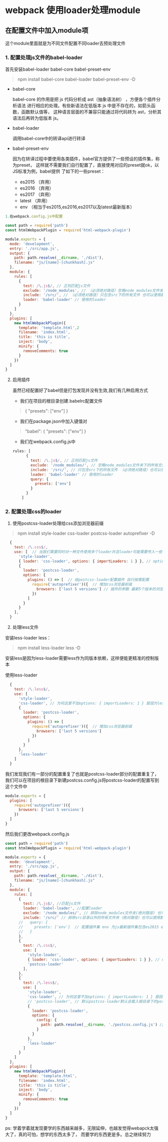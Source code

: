 # webpack 使用loader处理module
## 在配置文件中加入module项
这个module里面就是为不同文件配置不同loader去预处理文件

### 1. 配置处理js文件的babel-loader
首先安装babel-loader babel-core babel-preset-env
> npm install babel-core babel-loader babel-preset-env -D
* babel-core
    
    babel-core 的作用是把 js 代码分析成 ast（抽象语法树） ，方便各个插件分析语法
    进行相应的处理。有些新语法在低版本 js 中是不存在的，如箭头函数，函数默认值等，
    这种语言层面的不兼容只能通过将代码转为 ast，分析其语法后再转为低版本 js。
* babel-loader
    
    调用babel-core中的转译api进行转译
* babel-preset-env
    
    因为在转译过程中要使用各类插件，babel官方提供了一些预设的插件集，称为preset，
    这样就不需要我们自行配置了，直接使用对应的preset就ok，以JS标准为例，babel提供
    了如下的一些preset：
    * es2015  （弃用）
    * es2016  （弃用）
    * es2017  （弃用）
    * latest （弃用）
    * env （相当于es2015,es2016,es2017以及latest最新版本）
```javascript
1.在webpack.config.js中配置

const path = require('path')
const htmlWebpackPlugin = require('html-webpack-plugin')

module.exports = {
  mode: 'development',
  entry: './src/app.js',
  output: {
    path: path.resolve(__dirname, './dist'),
    filename: "js/[name]-[chunkhash].js"
  },
  module: {
    rules: [
      {
        test: /\.js$/, // 正则匹配js文件
        exclude: '/node_modules', // （必须绝对路径）忽略node_modules文件夹下的所有文件因为这个文件夹下的npm包不需要转译
        include: '/src/', // （必须绝对路径）只包含src下的所有文件 也可以使用数组包含多个路径
        loader: 'babel-loader' // 使用的loader
      }
    ]
  },
  plugins: [
    new htmlWebpackPlugin({
      template: 'template.html',2
      filename: 'index.html',
      title: 'this is title',
      inject: 'body',
      minify: {
        removeComments: true
      }
    })
  ]
}
```
2. 启用插件

    虽然已经配置好了babel但是打包发现并没有生效,我们有几种启用方式
    
    * 我们在项目的根目录创建.babelrc配置文件

    > { "presets": ["env"] }
    * 我们在package.json中加入键值对
    > "babel": {
          "presets": ["env"]
        }
    * 我们在webpack.config.js中
    ```javascript 
    rules: [
          {
            test: /\.js$/, // 正则匹配js文件
            exclude: '/node_modules/', // 忽略node_modules文件夹下的所有文件（必须绝对路径）也可以使用数组包含多个路径  因为这个文件夹下的npm包不需要转译
            include: '/src/', // 只包含src下的所有文件 （必须绝对路径）也可以使用数组包含多个路径
            loader: 'babel-loader' // 使用的loader
            query: {
              presets: ['env']
            }
          }
        ]
    ```
### 2. 配置处理css的loader

1. 使用postcss-loader处理给css添加浏览器前缀
> npm install style-loader css-loader postcss-loader autoprefixer -D
```javascript
  {
    test: /\.css$/,
    use: [  // 当我们需要同时对一种文件使用多个loader并且loader可能需要传入一些参数时，可以使用use: [] loader时从后往前依次处理
      'style-loader',
      { loader: 'css-loader', options: { importLoaders: 1 } }, // options就是参数 如果css文件使用了@import语法引入css打包后并不会经过postcss-loader importLoaders=1就是在指定css-loader处理后指定1个loader处理import进来的css因为我们后面只有一个postcss-loader所以css-loader处理完就会经过postcss-loader处理import进来的css
      {
        loader: 'postcss-loader',
        options: {
          plugins: () => [  // 给postcss-loader配置插件 自行按需配置
            require('autoprefixer')({  // 增加css浏览器前缀
              browsers: ['last 5 versions'] // 插件的参数 最新5个版本的浏览器
            })
          ]
        }
      }
    ],
  }
```
2. 处理less文件

安装less-loader less：
> npm install less-loader less -D

安装less是因为less-loader需要less作为同版本依赖，这样便能更精准的控制版本

使用less-loader
```javascript
  {
    test: /\.less$/,
    use: [
      'style-loader',
      'css-loader', // 为何这里不加options: { importLoaders: 1 } 是因为less已经将@import的内容已经处理了，所以当postcss-loader处理的时候也就没有@import
      {
        loader: 'postcss-loader',
        options: {
          plugins: () => [
            require('autoprefixer')({  // 增加css浏览器前缀
              browsers: ['last 5 versions']
            })
          ]
        }
      },
      'less-loader'
    ]
  }
```

我们发现我们有一部分的配置重复了也就是postcss-loader部分的配置重复了，我们可以在项目的根目录下新建postcss.config.js将postcss-loader的配置写到这个文件中
```javascript
module.exports = {
  plugins: [
    require('autoprefixer')({
      browsers: ['last 5 versions']
    })
  ]
}
```

然后我们更改webpack.config.js
```javascript
const path = require('path')
const htmlWebpackPlugin = require('html-webpack-plugin')

module.exports = {
  mode: 'development',
  entry: './src/app.js',
  output: {
    path: path.resolve(__dirname, './dist'),
    filename: "js/[name]-[chunkhash].js"
  },
  module: {
    rules: [
      {
        test: /\.js$/, //匹配js文件
        loader: 'babel-loader', //配置loader
        exclude: '/node_modules/', // 排除node_modules文件夹(绝对路径) 也可以使用数组包含多个路径
        include: '/src/' // 排除src目录以外的所有文件夹（绝对路径）也可以使用数组包含多个路径
      //   query: {
      //     presets: ['env']  // 配置插件集 env 为js最新插件集包含es2015 es2016 es2017 latest 也可以通过配置.babelrc文件启用 还可以通过package.json 添加"babel": {"presets": ["env"]}
      //   }
      },
      {
        test: /\.css$/,
        use: [
          'style-loader',
          { loader: 'css-loader', options: { importLoaders: 1 } }, // options就是参数 如果css文件使用了@import语法引入css打包后并不会经过postcss-loader importLoaders=1就是在指定css-loader处理后指定1个loader处理import进来的css因为我们后面只有一个postcss-loader所以css-loader处理完就会经过postcss-loader处理import进来的css
          'postcss-loader'
        ],
      },
      {
        test: /\.less$/,
        use: [
          'style-loader',
          'css-loader', // 为何这里不加options: { importLoaders: 1 } 是因为less已经将@import的内容已经处理了，所以当postcss-loader处理的时候也就没有@import
          // 'postcss-loader', // 默认postcss-loader默认会载入根目录下的postcss.config.js文件的配置
          {
            loader: 'postcss-loader',
            options: {
              config: {
                path: path.resolve(__dirname, './postcss.config.js') // 当你需要不同的配置文件配置postcss-loader时可以通过config参数下的path指定配置文件的路径
              }
            }
          },
          'less-loader'
        ]
      }
    ]
  },
  plugins: [
    new htmlWebpackPlugin({
      template: 'template.html',
      filename: 'index.html',
      title: 'this is title',
      inject: 'body',
      minify: {
        removeComments: true
      }
    })
  ]
}

```
ps: 学着学着就发现要学的东西越来越多，无限延伸，也越发觉得webapck太强大了，真的可怕，想学的东西太多了， 而要学的东西更是多。总之继续努力